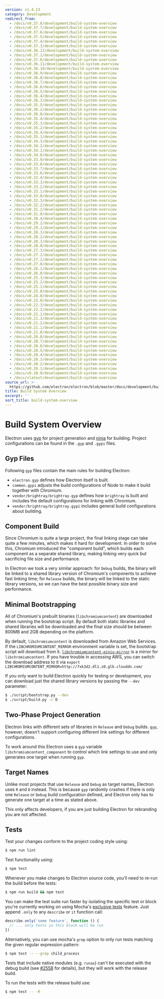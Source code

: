 ```yaml
---
version: v1.4.13
category: Development
redirect_from:
  - /docs/v0.37.8/development/build-system-overview
  - /docs/v0.37.7/development/build-system-overview
  - /docs/v0.37.6/development/build-system-overview
  - /docs/v0.37.5/development/build-system-overview
  - /docs/v0.37.4/development/build-system-overview
  - /docs/v0.37.3/development/build-system-overview
  - /docs/v0.36.12/development/build-system-overview
  - /docs/v0.37.1/development/build-system-overview
  - /docs/v0.37.0/development/build-system-overview
  - /docs/v0.36.11/development/build-system-overview
  - /docs/v0.36.10/development/build-system-overview
  - /docs/v0.36.9/development/build-system-overview
  - /docs/v0.36.8/development/build-system-overview
  - /docs/v0.36.7/development/build-system-overview
  - /docs/v0.36.6/development/build-system-overview
  - /docs/v0.36.5/development/build-system-overview
  - /docs/v0.36.4/development/build-system-overview
  - /docs/v0.36.3/development/build-system-overview
  - /docs/v0.35.5/development/build-system-overview
  - /docs/v0.36.2/development/build-system-overview
  - /docs/v0.36.0/development/build-system-overview
  - /docs/v0.35.4/development/build-system-overview
  - /docs/v0.35.3/development/build-system-overview
  - /docs/v0.35.2/development/build-system-overview
  - /docs/v0.34.4/development/build-system-overview
  - /docs/v0.35.1/development/build-system-overview
  - /docs/v0.34.3/development/build-system-overview
  - /docs/v0.34.2/development/build-system-overview
  - /docs/v0.34.1/development/build-system-overview
  - /docs/v0.34.0/development/build-system-overview
  - /docs/v0.33.9/development/build-system-overview
  - /docs/v0.33.8/development/build-system-overview
  - /docs/v0.33.7/development/build-system-overview
  - /docs/v0.33.6/development/build-system-overview
  - /docs/v0.33.4/development/build-system-overview
  - /docs/v0.33.3/development/build-system-overview
  - /docs/v0.33.2/development/build-system-overview
  - /docs/v0.33.1/development/build-system-overview
  - /docs/v0.33.0/development/build-system-overview
  - /docs/v0.32.3/development/build-system-overview
  - /docs/v0.32.2/development/build-system-overview
  - /docs/v0.31.2/development/build-system-overview
  - /docs/v0.31.0/development/build-system-overview
  - /docs/v0.30.4/development/build-system-overview
  - /docs/v0.29.2/development/build-system-overview
  - /docs/v0.29.1/development/build-system-overview
  - /docs/v0.28.3/development/build-system-overview
  - /docs/v0.28.2/development/build-system-overview
  - /docs/v0.28.1/development/build-system-overview
  - /docs/v0.28.0/development/build-system-overview
  - /docs/v0.27.3/development/build-system-overview
  - /docs/v0.27.2/development/build-system-overview
  - /docs/v0.27.1/development/build-system-overview
  - /docs/v0.27.0/development/build-system-overview
  - /docs/v0.26.1/development/build-system-overview
  - /docs/v0.26.0/development/build-system-overview
  - /docs/v0.25.3/development/build-system-overview
  - /docs/v0.25.2/development/build-system-overview
  - /docs/v0.25.1/development/build-system-overview
  - /docs/v0.25.0/development/build-system-overview
  - /docs/v0.24.0/development/build-system-overview
  - /docs/v0.23.0/development/build-system-overview
  - /docs/v0.22.3/development/build-system-overview
  - /docs/v0.22.2/development/build-system-overview
  - /docs/v0.22.1/development/build-system-overview
  - /docs/v0.21.3/development/build-system-overview
  - /docs/v0.21.2/development/build-system-overview
  - /docs/v0.21.1/development/build-system-overview
  - /docs/v0.21.0/development/build-system-overview
  - /docs/v0.20.8/development/build-system-overview
  - /docs/v0.20.7/development/build-system-overview
  - /docs/v0.20.6/development/build-system-overview
  - /docs/v0.20.5/development/build-system-overview
  - /docs/v0.20.4/development/build-system-overview
  - /docs/v0.20.3/development/build-system-overview
  - /docs/v0.20.2/development/build-system-overview
  - /docs/v0.20.1/development/build-system-overview
  - /docs/v0.20.0/development/build-system-overview
  - /docs/vlatest/development/build-system-overview
source_url: >-
  https://github.com/electron/electron/blob/master/docs/development/build-system-overview.md
title: Build System Overview
excerpt: ''
sort_title: build-system-overview
---
```

# Build System Overview

Electron uses [gyp](https://gyp.gsrc.io/) for project generation and [ninja](https://ninja-build.org/) for building. Project configurations can be found in the `.gyp` and `.gypi` files.

## Gyp Files

Following `gyp` files contain the main rules for building Electron:

*   `electron.gyp` defines how Electron itself is built.
*   `common.gypi` adjusts the build configurations of Node to make it build together with Chromium.
*   `vendor/brightray/brightray.gyp` defines how `brightray` is built and includes the default configurations for linking with Chromium.
*   `vendor/brightray/brightray.gypi` includes general build configurations about building.

## Component Build

Since Chromium is quite a large project, the final linking stage can take quite a few minutes, which makes it hard for development. In order to solve this, Chromium introduced the "component build", which builds each component as a separate shared library, making linking very quick but sacrificing file size and performance.

In Electron we took a very similar approach: for `Debug` builds, the binary will be linked to a shared library version of Chromium's components to achieve fast linking time; for `Release` builds, the binary will be linked to the static library versions, so we can have the best possible binary size and performance.

## Minimal Bootstrapping

All of Chromium's prebuilt binaries (`libchromiumcontent`) are downloaded when running the bootstrap script. By default both static libraries and shared libraries will be downloaded and the final size should be between 800MB and 2GB depending on the platform.

By default, `libchromiumcontent` is downloaded from Amazon Web Services. If the `LIBCHROMIUMCONTENT_MIRROR` environment variable is set, the bootstrap script will download from it. [`libchromiumcontent-qiniu-mirror`](https://github.com/hokein/libchromiumcontent-qiniu-mirror) is a mirror for `libchromiumcontent`. If you have trouble in accessing AWS, you can switch the download address to it via `export LIBCHROMIUMCONTENT_MIRROR=http://7xk3d2.dl1.z0.glb.clouddn.com/`

If you only want to build Electron quickly for testing or development, you can download just the shared library versions by passing the `--dev` parameter:

```bash
$ ./script/bootstrap.py --dev
$ ./script/build.py -c D
```

## Two-Phase Project Generation

Electron links with different sets of libraries in `Release` and `Debug` builds. `gyp`, however, doesn't support configuring different link settings for different configurations.

To work around this Electron uses a `gyp` variable `libchromiumcontent_component` to control which link settings to use and only generates one target when running `gyp`.

## Target Names

Unlike most projects that use `Release` and `Debug` as target names, Electron uses `R` and `D` instead. This is because `gyp` randomly crashes if there is only one `Release` or `Debug` build configuration defined, and Electron only has to generate one target at a time as stated above.

This only affects developers, if you are just building Electron for rebranding you are not affected.

## Tests

Test your changes conform to the project coding style using:

```bash
$ npm run lint
```

Test functionality using:

```bash
$ npm test
```

Whenever you make changes to Electron source code, you'll need to re-run the build before the tests:

```bash
$ npm run build && npm test
```

You can make the test suite run faster by isolating the specific test or block you're currently working on using Mocha's [exclusive tests](https://mochajs.org/#exclusive-tests) feature. Just append `.only` to any `describe` or `it` function call:

```js
describe.only('some feature', function () {
  // ... only tests in this block will be run
})
```

Alternatively, you can use mocha's `grep` option to only run tests matching the given regular expression pattern:

```sh
$ npm test -- --grep child_process
```

Tests that include native modules (e.g. `runas`) can't be executed with the debug build (see [#2558](https://github.com/electron/electron/issues/2558) for details), but they will work with the release build.

To run the tests with the release build use:

```bash
$ npm test -- -R
```
